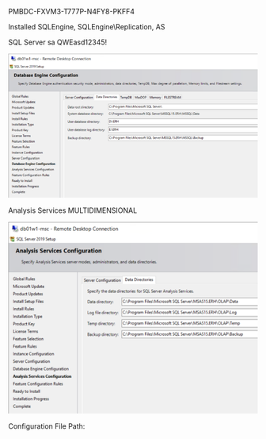PMBDC-FXVM3-T777P-N4FY8-PKFF4

Installed SQLEngine, SQLEngine\Replication, AS

SQL Server sa QWEasd12345!

![image.png](/.attachments/image-2ee7a536-17c1-4022-9cb0-14d283e6a6f9.png)

Analysis Services MULTIDIMENSIONAL

![image.png](/.attachments/image-b23055c5-54a3-456a-896c-f94356f2d510.png)

Configuration File Path:

